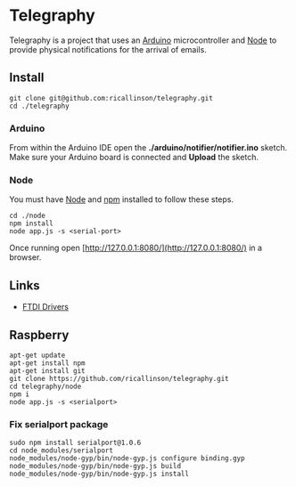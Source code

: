 # Telegraphy

Telegraphy is a project that uses an [Arduino](http://www.arduino.cc/) microcontroller and [Node](http://nodejs.org/) to provide physical notifications for the arrival of emails.

## Install

    git clone git@github.com:ricallinson/telegraphy.git
    cd ./telegraphy

### Arduino

From within the Arduino IDE open the __./arduino/notifier/notifier.ino__ sketch. Make sure your Arduino board is connected and __Upload__ the sketch.

### Node

You must have [Node](http://nodejs.org/) and [npm](https://npmjs.org/) installed to follow these steps.

    cd ./node
    npm install
    node app.js -s <serial-port>

Once running open [http://127.0.0.1:8080/](http://127.0.0.1:8080/) in a browser.

## Links

* [FTDI Drivers](http://www.ftdichip.com/Drivers/VCP.htm)

## Raspberry

    apt-get update
    apt-get install npm
    apt-get install git
    git clone https://github.com/ricallinson/telegraphy.git
    cd telegraphy/node
    npm i
    node app.js -s <serialport>

### Fix serialport package

	sudo npm install serialport@1.0.6
    cd node_modules/serialport
	node_modules/node-gyp/bin/node-gyp.js configure binding.gyp 
	node_modules/node-gyp/bin/node-gyp.js build 
	node_modules/node-gyp/bin/node-gyp.js install
